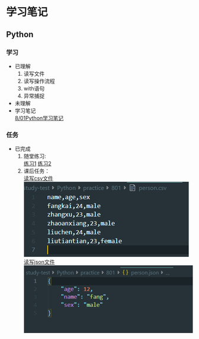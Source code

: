 # 学习笔记
## Python
### 学习
* 已理解
    1. 读写文件
    2. 读写操作流程
    3. with语句
    4. 异常捕捉
* 未理解
* 学习笔记  
[8/01Python学习笔记](http://49.4.68.29:5566/zhangxu1997/summer-test/blob/master/Python/note/801.md)

### 任务
* 已完成
    1. 随堂练习:  
    [练习1](http://49.4.68.29:5566/zhangxu1997/summer-test/blob/master/Python/practice/801/01.py)
    [练习2](http://49.4.68.29:5566/zhangxu1997/summer-test/blob/master/Python/practice/801/test01.py)
    2. 课后任务：  
    [读写csv文件](http://49.4.68.29:5566/zhangxu1997/summer-test/blob/master/Python/practice/801/task01.py)  
    ![](https://github.com/zhangxu-ai/tupianku/blob/master/personcsv.PNG)  
    [读写json文件](http://49.4.68.29:5566/zhangxu1997/summer-test/blob/master/Python/practice/801/task02.py)  
    ![](https://github.com/zhangxu-ai/tupianku/blob/master/jsonduxie.PNG)  
